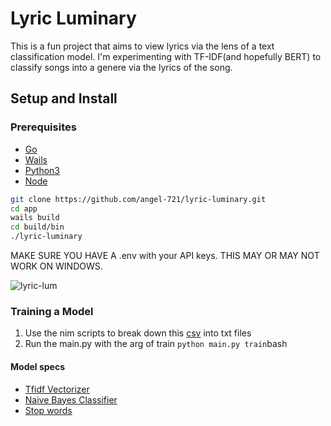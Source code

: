 # Lyric Luminary
This is a fun project that aims to view lyrics via the lens of a text classification model. I'm experimenting with TF-IDF(and hopefully BERT) to classify songs into a genere via the lyrics of the song. 

## Setup and Install
### Prerequisites
- [Go](https://go.dev/)
- [Wails](https://wails.io/)
- [Python3](https://www.python.org/downloads/)
- [Node](https://nodejs.org/en)

```bash
git clone https://github.com/angel-721/lyric-luminary.git
cd app
wails build
cd build/bin
./lyric-luminary
```
MAKE SURE YOU HAVE A .env with your API keys.
THIS MAY OR MAY NOT WORK ON WINDOWS.

![lyric-lum](https://github.com/angel-721/lyric-luminary/assets/75283919/d1b4cb50-0a9e-40a0-ac2e-97c2e6d5cb1b)

### Training a Model
1) Use the nim scripts to break down this [csv](https://www.kaggle.com/datasets/carlosgdcj/genius-song-lyrics-with-language-information) into txt files
2) Run the main.py with the arg of train ```python main.py train```bash

#### Model specs
- [Tfidf Vectorizer](https://scikit-learn.org/stable/modules/generated/sklearn.feature_extraction.text.TfidfVectorizer.html)
- [Naive Bayes Classifier](https://scikit-learn.org/stable/modules/naive_bayes.html)
- [Stop words](https://gist.github.com/ethen8181/d57e762f81aa643744c2ffba5688d33a)
